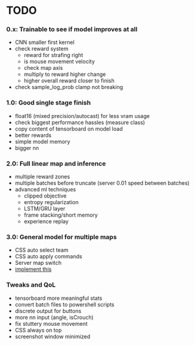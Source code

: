# TODO

### **0.x:** Trainable to see if model improves at all
- CNN smaller first kernel
- check reward system
    - reward for strafing right
    - is mouse movement velocity
    - check map axis
    - multiply to reward higher change
    - higher overall reward closer to finish
- check sample_log_prob clamp not breaking

### **1.0:** Good single stage finish
- float16 (mixed precision/autocast) for less vram usage
- check biggest performance hassles (measure class)
- copy content of tensorboard on model load
- better rewards
- simple model memory
- bigger nn

### **2.0:** Full linear map and inference
- multiple reward zones
- multiple batches before truncate (server 0.01 speed between batches)
- advanced ml techniques
    - clipped objective
    - entropy regularization
    - LSTM/GRU layer
    - frame stacking/short memory
    - experience replay

### **3.0:** General model for multiple maps
- CSS auto select team
- CSS auto apply commands
- Server map switch
- [implement this](https://chatgpt.com/share/67a9d4b2-def8-8003-b0ff-6ebd88052055)

### **Tweaks and QoL**
- tensorboard more meaningful stats
- convert batch files to powershell scripts
- discrete output for buttons
- more nn input (angle, isCrouch)
- fix stuttery mouse movement
- CSS always on top
- screenshot window minimized
